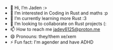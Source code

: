- 👋 Hi, I’m Jaden :>
- 👀 I’m interested in Coding in Rust and maths :p
- 🌱 I’m currently learning more Rust :3
- 💞️ I’m looking to collaborate on Rust projects (:
- 📫 How to reach me jadey6125@proton.me
- 😄 Pronouns: they/them xe/xem
- ⚡ Fun fact: I'm agender and have ADHD

<!---
Mike120000/Mike120000 is a ✨ special ✨ repository because its `README.md` (this file) appears on your GitHub profile.
You can click the Preview link to take a look at your changes.
--->
